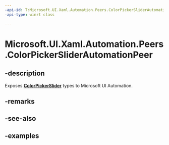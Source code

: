 ```yaml
---
-api-id: T:Microsoft.UI.Xaml.Automation.Peers.ColorPickerSliderAutomationPeer
-api-type: winrt class

---
```

<!-- Class syntax.
public class ColorPickerSliderAutomationPeer : SliderAutomationPeer, SliderAutomationPeer
-->

# Microsoft.UI.Xaml.Automation.Peers.ColorPickerSliderAutomationPeer



## -description
Exposes **[ColorPickerSlider](../microsoft.ui.xaml.controls.primitives/colorpickerslider.md)** types to Microsoft UI Automation.  



## -remarks



## -see-also



## -examples



